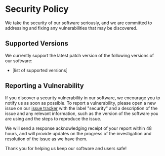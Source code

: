 <!--
=========================================================================================
       /$$$$$$  /$$$$$$$$  /$$$$$$  /$$   /$$ /$$$$$$$  /$$$$$$ /$$$$$$$$ /$$     /$$
      /$$__  $$| $$_____/ /$$__  $$| $$  | $$| $$__  $$|_  $$_/|__  $$__/|  $$   /$$/
     | $$  \__/| $$      | $$  \__/| $$  | $$| $$  \ $$  | $$     | $$    \  $$ /$$/ 
     |  $$$$$$ | $$$$$   | $$      | $$  | $$| $$$$$$$/  | $$     | $$     \  $$$$/  
      \____  $$| $$__/   | $$      | $$  | $$| $$__  $$  | $$     | $$      \  $$/   
      /$$  \ $$| $$      | $$    $$| $$  | $$| $$  \ $$  | $$     | $$       | $$    
     |  $$$$$$/| $$$$$$$$|  $$$$$$/|  $$$$$$/| $$  | $$ /$$$$$$   | $$       | $$    
      \______/ |________/ \______/  \______/ |__/  |__/|______/   |__/       |__/    
=========================================================================================
 Author: Fabio Craig Wimmer Florey                                        version: 0.0.1
=========================================================================================
                                        ~ NOTICE ~
       Project, Copyright © 2022, Fabio Craig Wimmer Florey - All Rights Reserved.
           Unless required by applicable law or agreed to in writing, software      
            distributed under the License is distributed on an "AS IS" BASIS,       
         WITHOUT WARRANTIES OR CONDITIONS OF ANY KIND, either express or implied.   
             See the License for the specific language governing permissions        
                            and limitations under the License.
 License: MIT-0                                       Terms and Conditions: ./LICENSE.md
=========================================================================================
-->
# Security Policy

We take the security of our software seriously, and we are committed to addressing and fixing any vulnerabilities that may be discovered.

## Supported Versions

We currently support the latest patch version of the following versions of our software:

- [list of supported versions]

## Reporting a Vulnerability

If you discover a security vulnerability in our software, we encourage you to notify us as soon as possible. To report a vulnerability, please open a new issue on our [issue tracker](../issues) with the label "security" and a description of the issue and any relevant information, such as the version of the software you are using and the steps to reproduce the issue.

We will send a response acknowledging receipt of your report within 48 hours, and will provide updates on the progress of the investigation and resolution of the issue as we have them.

Thank you for helping us keep our software and users safe!
